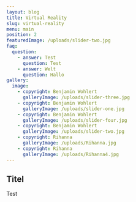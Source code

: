 ```yaml
---
layout: blog
title: Virtual Reality
slug: virtual-reality
menu: main
position: 2
featuredImage: /uploads/slider-two.jpg
faq:
  question:
    - answer: Test
      question: Test
    - answer: Welt
      question: Hallo
gallery:
  image:
    - copyright: Benjamin Wohlert
      galleryImage: /uploads/slider-three.jpg
    - copyright: Benjamin Wohlert
      galleryImage: /uploads/slider-one.jpg
    - copyright: Benjamin Wohlert
      galleryImage: /uploads/slider-four.jpg
    - copyright: Benjamin Wohlert
      galleryImage: /uploads/slider-two.jpg
    - copyright: Rihanna
      galleryImage: /uploads/Rihanna.jpg
    - copyright: Rihanna
      galleryImage: /uploads/Rihanna4.jpg
---
```

## Titel

Test
